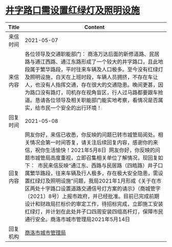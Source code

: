 # <a href="http://www.shangluo.gov.cn/zmhd/ldxxxx.jsp?urltype=leadermail.LeaderMailContentUrl&wbtreeid=1112&leadermailid=7212">井字路口需设置红绿灯及照明设施</a>
|Title|Content|
|:---:|---|
|来信时间|2021-05-07|
|来信内容|各位领导及交通职能部门： 商洛万达后面的新修道路、民居路与通江西路、通江东路形成了一个较大的井字路口，且此地段属于繁华路段，平时往来车辆及人口极多。至今没有红绿灯及照明设施，白天在上班时段，车辆人员拥挤，不存在车让人，也没有人指挥交通，存在很大的交通隐患。晚间更甚，因为路口没有路灯，司机存在视角盲区，行人过马路都要跟车抢道。恳请各位领导及相关职能部门能实地考察，看情况是否属实，给市民一个安全的出行环境！|
|回复时间|2021-05-08|
|回复内容|网友你好，来信已收悉，你反映的问题已转市城管局阅处。相关情况会第一时间答复，请关注后续回复内容，感谢你的来信，祝你生活愉快！2021年5月8日  网友你好，你反映的问题市城管局高度重视，立即召集相关单位了解情况，现回复如下：  市民来信反映“通江东、西路与民居路（四皓路）井子口属繁华路段，往来车辆及行人极多，存在极大安全隐患，需设置红绿灯及照明设施”问题，我局2021年1月形成《关于在市区两处十字路口设置道路交通信号灯方案的请示》（商城管字〔2021〕8号）上报市政府，并已经批准。目前已完成前期设计和财政局拦标价的审定工作，待招标完成，立即施工安装红绿灯，并计划在此处井子口四周安装四组高杆灯，保障市民通行安全。商洛市城市管理局2021年5月14日|
|回复机构|<a href="../../categories/agencies/商洛市城市管理局.md">商洛市城市管理局</a>|
